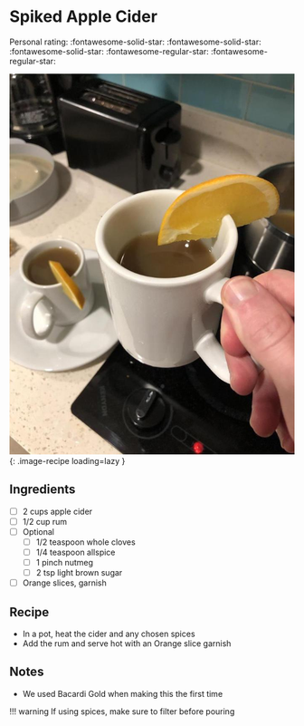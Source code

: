 # Spiked Apple Cider

<!-- {cts} rating=3; (User can specify rating on scale of 1-5) -->

Personal rating: :fontawesome-solid-star: :fontawesome-solid-star: :fontawesome-solid-star: :fontawesome-regular-star: :fontawesome-regular-star:

<!-- {cte} -->

<!-- {cts} name_image=spiked_cider.jpeg; (User can specify image name) -->

![spiked_cider.jpeg](./spiked_cider.jpeg){: .image-recipe loading=lazy }

<!-- {cte} -->

## Ingredients

- [ ] 2 cups apple cider
- [ ] 1/2 cup rum
- [ ] Optional
    - [ ] 1/2 teaspoon whole cloves
    - [ ] 1/4 teaspoon allspice
    - [ ] 1 pinch nutmeg
    - [ ] 2 tsp light brown sugar
- [ ] Orange slices, garnish

## Recipe

- In a pot, heat the cider and any chosen spices
- Add the rum and serve hot with an Orange slice garnish

## Notes

- We used Bacardi Gold when making this the first time

!!! warning
    If using spices, make sure to filter before pouring
